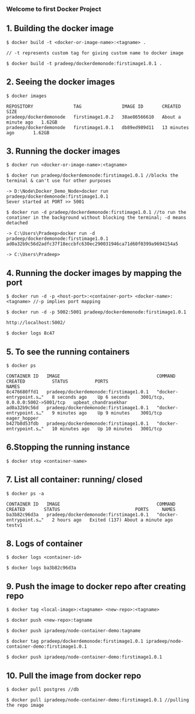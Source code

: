 ###  Welcome to first Docker Project

## 1. Building the docker image
```
$ docker build -t <docker-or-image-name>:<tagname> . 

// -t represents custom tag for giving custom name to docker image

$ docker build -t pradeep/dockerdemonode:firstimage1.0.1 .

```

## 2. Seeing the docker images
```
$ docker images

REPOSITORY               TAG               IMAGE ID       CREATED              SIZE
pradeep/dockerdemonode   firstimage1.0.2   38ae86566610   About a minute ago   1.62GB
pradeep/dockerdemonode   firstimage1.0.1   db89ed989d11   13 minutes ago       1.62GB

```

## 3. Running the docker images
```
$ docker run <docker-or-image-name>:<tagname>
```

````
$ docker run pradeep/dockerdemonode:firstimage1.0.1 //blocks the terminal & can't use for other purposes

-> D:\Node\Docker_Demo_Node>docker run pradeep/dockerdemonode:firstimage1.0.1
Sever started at PORT >> 5001
````

```
$ docker run -d pradeep/dockerdemonode:firstimage1.0.1 //to run the conatiner in the background without blocking the terminal; -d means detached

-> C:\Users\Pradeep>docker run -d pradeep/dockerdemonode:firstimage1.0.1
ad0a32b9c56d2adfc37f18eccbfc630ec290031946ca71d60f0399a9694154a5

-> C:\Users\Pradeep>
```

## 4. Running the docker images by mapping the port
```
$ docker run -d -p <host-port>:<container-port> <docker-name>:<tagname> //-p implies port mapping

$ docker run -d -p 5002:5001 pradeep/dockerdemonode:firstimage1.0.1

http://localhost:5002/

$ docker logs 8c47

```

## 5. To see the running containers
```
$ docker ps

CONTAINER ID   IMAGE                                    COMMAND                  CREATED          STATUS          PORTS                              NAMES
8c476680ffd1   pradeep/dockerdemonode:firstimage1.0.1   "docker-entrypoint.s…"   8 seconds ago    Up 6 seconds    3001/tcp, 0.0.0.0:5002->5001/tcp   upbeat_chandrasekhar
ad0a32b9c56d   pradeep/dockerdemonode:firstimage1.0.1   "docker-entrypoint.s…"   9 minutes ago    Up 9 minutes    3001/tcp                           eager_hopper
b427b8d53fdb   pradeep/dockerdemonode:firstimage1.0.1   "docker-entrypoint.s…"   10 minutes ago   Up 10 minutes   3001/tcp  

```

## 6.Stopping the running instance
```
$ docker stop <container-name>
```

## 7. List all container: running/ closed
```
$ docker ps -a

CONTAINER ID   IMAGE                                    COMMAND                  CREATED       STATUS                            PORTS     NAMES
ba3b82c96d3a   pradeep/dockerdemonode:firstimage1.0.1   "docker-entrypoint.s…"   2 hours ago   Exited (137) About a minute ago             testv1
```

## 8. Logs of container
```
$ docker logs <container-id>

$ docker logs ba3b82c96d3a
```

## 9. Push the image to docker repo after creating repo 
```
$ docker tag <local-image>:<tagname> <new-repo>:<tagname>

$ docker push <new-repo>:tagname

$ docker push ipradeep/node-container-demo:tagname

$ docker tag pradeep/dockerdemonode:firstimage1.0.1 ipradeep/node-container-demo:firstimage1.0.1

$ docker push ipradeep/node-container-demo:firstimage1.0.1

```

## 10. Pull the image from docker repo
```
$ docker pull postgres //db

$ docker pull ipradeep/node-container-demo:firstimage1.0.1 //pulling the repo image

```